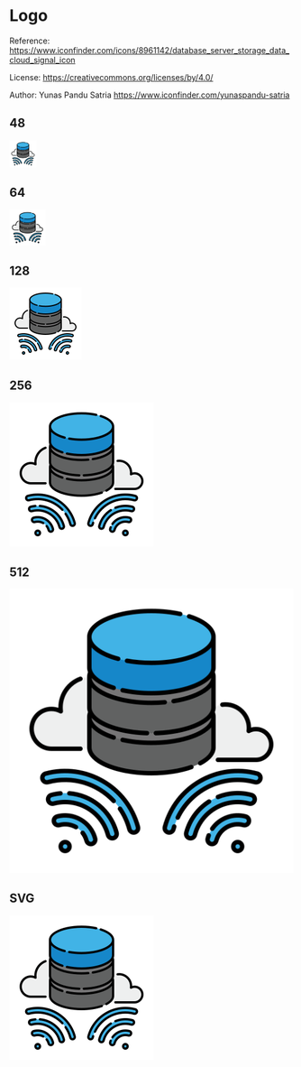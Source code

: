 # Logo

Reference: https://www.iconfinder.com/icons/8961142/database_server_storage_data_cloud_signal_icon

License: https://creativecommons.org/licenses/by/4.0/

Author: Yunas Pandu Satria https://www.iconfinder.com/yunaspandu-satria

## 48
![Logo48](Logo_48.png)

## 64
![Logo64](Logo_64.png)

## 128
![Logo128](Logo_128.png)

## 256
![Logo256](Logo_256.png)

## 512
![Logo512](Logo_512.png)

## SVG
![Logo48](Logo.svg)

